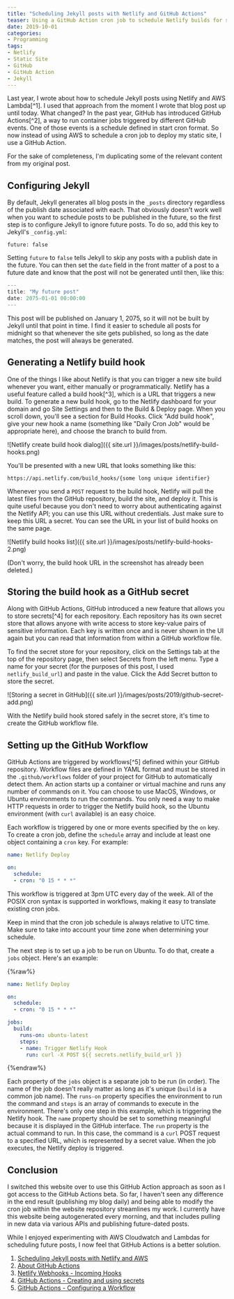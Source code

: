 ```yaml
---
title: "Scheduling Jekyll posts with Netlify and GitHub Actions"
teaser: Using a GitHub Action cron job to schedule Netlify builds for static site generated blog posts.
date: 2019-10-01
categories:
- Programming
tags:
- Netlify
- Static Site
- GitHub
- GitHub Action
- Jekyll
---
```


Last year, I wrote about how to schedule Jekyll posts using Netlify and AWS Lambda[^1]. I used that approach from the moment I wrote that blog post up until today. What changed? In the past year, GitHub has introduced GitHub Actions[^2], a way to run container jobs triggered by different GitHub events. One of those events is a schedule defined in start cron format. So now instead of using AWS to schedule a cron job to deploy my static site, I use a GitHub Action.

<aside>
For the sake of completeness, I'm duplicating some of the relevant content from my original post.
</aside>

## Configuring Jekyll

By default, Jekyll generates all blog posts in the `_posts` directory regardless of the publish date associated with each. That obviously doesn't work well when you want to schedule posts to be published in the future, so the first step is to configure Jekyll to ignore future posts. To do so, add this key to Jekyll's `_config.yml`:

```
future: false
```

Setting `future` to `false` tells Jekyll to skip any posts with a publish date in the future. You can then set the `date` field in the front matter of a post to a future date and know that the post will not be generated until then, like this:

```js
---
title: "My future post"
date: 2075-01-01 00:00:00
---
```

This post will be published on January 1, 2075, so it will not be built by Jekyll until that point in time. I find it easier to schedule all posts for midnight so that whenever the site gets published, so long as the date matches, the post will always be generated.

## Generating a Netlify build hook

One of the things I like about Netlify is that you can trigger a new site build whenever you want, either manually or programmatically. Netlify has a useful feature called a build hook[^3], which is a URL that triggers a new build. To generate a new build hook, go to the Netlify dashboard for your domain and go Site Settings and then to the Build & Deploy page. When you scroll down, you'll see a section for Build Hooks. Click "Add build hook", give your new hook a name (something like "Daily Cron Job" would be appropriate here), and choose the branch to build from.

![Netlify create build hook dialog]({{ site.url }}/images/posts/netlify-build-hooks.png)

You'll be presented with a new URL that looks something like this:

```
https://api.netlify.com/build_hooks/{some long unique identifier}
```

Whenever you send a `POST` request to the build hook, Netlify will pull the latest files from the GitHub repository, build the site, and deploy it. This is quite useful because you don't need to worry about authenticating against the Netlify API; you can use this URL without credentials. Just make sure to keep this URL a secret. You can see the URL in your list of build hooks on the same page.

![Netlify build hooks list]({{ site.url }}/images/posts/netlify-build-hooks-2.png)

(Don't worry, the build hook URL in the screenshot has already been deleted.)

## Storing the build hook as a GitHub secret

Along with GitHub Actions, GitHub introduced a new feature that allows you to store secrets[^4] for each repository. Each repository has its own secret store that allows anyone with write access to store key-value pairs of sensitive information. Each key is written once and is never shown in the UI again but you can read that information from within a GitHub workflow file.

To find the secret store for your repository, click on the Settings tab at the top of the repository page, then select Secrets from the left menu. Type a name for your secret (for the purposes of this post, I used `netlify_build_url`) and paste in the value. Click the Add Secret button to store the secret.

![Storing a secret in GitHub]({{ site.url }}/images/posts/2019/github-secret-add.png)

With the Netlify build hook stored safely in the secret store, it's time to create the GitHub workflow file.

## Setting up the GitHub Workflow

GitHub Actions are triggered by workflows[^5] defined within your GitHub repository. Workflow files are defined in YAML format and must be stored in the `.github/workflows` folder of your project for GitHub to automatically detect them. An action starts up a container or virtual machine and runs any number of commands on it. You can choose to use MacOS, Windows, or Ubuntu environments to run the commands. You only need a way to make HTTP requests in order to trigger the Netlify build hook, so the Ubuntu environment (with `curl` available) is an easy choice.

Each workflow is triggered by one or more events specified by the `on` key. To create a cron job, define the `schedule` array and include at least one object containing a `cron` key. For example:

```yaml
name: Netlify Deploy

on:
  schedule:
  - cron: "0 15 * * *"
```

This workflow is triggered at 3pm UTC every day of the week. All of the POSIX cron syntax is supported in workflows, making it easy to translate existing cron jobs.

<aside>
Keep in mind that the cron job schedule is always relative to UTC time. Make sure to take into account your time zone when determining your schedule.
</aside>

The next step is to set up a job to be run on Ubuntu. To do that, create a `jobs` object. Here's an example:

{%raw%}
```yaml
name: Netlify Deploy

on:
  schedule:
  - cron: "0 15 * * *"

jobs:
  build:
    runs-on: ubuntu-latest
    steps:
    - name: Trigger Netlify Hook
      run: curl -X POST ${{ secrets.netlify_build_url }}
```
{%endraw%}

Each property of the `jobs` object is a separate job to be run (in order). The name of the job doesn't really matter as long as it's unique (`build` is a common job name). The `runs-on` property specifies the environment to run the command and `steps` is an array of commands to execute in the environment. There's only one step in this example, which is triggering the Netlify hook. The `name` property should be set to something meaningful because it is displayed in the GitHub interface. The `run` property is the actual command to run. In this case, the command is a `curl` POST request to a specified URL, which is represented by a secret value. When the job executes, the Netlify deploy is triggered.

## Conclusion

I switched this website over to use this GitHub Action approach as soon as I got access to the GitHub Actions beta. So far, I haven't seen any difference in the end result (publishing my blog daily) and being able to modify the cron job within the website repository streamlines my work. I currently have this website being autogenerated every morning, and that includes pulling in new data via various APIs and publishing future-dated posts.

While I enjoyed experimenting with AWS Cloudwatch and Lambdas for scheduling future posts, I now feel that GitHub Actions is a better solution.


1. [Scheduling Jekyll posts with Netlify and AWS](https://humanwhocodes.com/blog/2018/03/scheduling-jekyll-posts-netlify/)
1. [About GitHub Actions](https://help.github.com/en/articles/about-github-actions)
1. [Netlify Webhooks - Incoming Hooks](https://www.netlify.com/docs/webhooks/#incoming-webhooks)
1. [GitHub Actions - Creating and using secrets](https://help.github.com/en/articles/virtual-environments-for-github-actions#creating-and-using-secrets-encrypted-variables)
1. [GitHub Actions - Configuring a Workflow](https://help.github.com/en/articles/configuring-a-workflow)

